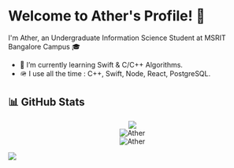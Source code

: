 # Welcome to Ather's Profile! 👋

I'm Ather, an Undergraduate Information Science Student at MSRIT Bangalore Campus 🎓

<!-- - 🔭  I’m currently working on UIKit & SwiftUI -->

- 🌱 I’m currently learning Swift & C/C++ Algorithms.
- 🪖 I use all the time : C++, Swift, Node, React, PostgreSQL.

<!-- - 👯 I’m looking to collaborate on ...
- 🤔 I’m looking for help with ...
- 💬 Ask me about ...
- 📫 How to reach me: ...
- ⚡ Fun fact: ... -->

## 📊 GitHub Stats

<div align="center">
  <img src="https://github-readme-streak-stats.herokuapp.com?user=ath3r&theme=highcontrast"/>
<br/>
  <img align="center" src="https://github-readme-stats.vercel.app/api/top-langs/?username=Ath3r&border_radius=20&theme=radical&layout=compact&langs_count=6" alt="Ather"/>
  <br/>
<img align="center" src="https://github-readme-stats.vercel.app/api?username=Ath3r&count_private=true&show_icons=true&theme=radical&border_radius=20" alt="Ather" />
</div>

![](https://komarev.com/ghpvc/?username=ath3r)
